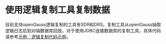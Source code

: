# 使用逻辑复制工具复制数据<a name="ZH-CN_TOPIC_0000001254215967"></a>

目前支持openGauss逻辑复制的工具有SDR和DRS。复制工具从openGauss抽取逻辑日志后到对端数据库回放。对于使用JDBC连接数据库的复制工具，具体代码请参考[示例：逻辑复制代码示例](../DeveloperGuide/示例-逻辑复制代码示例.md)。

